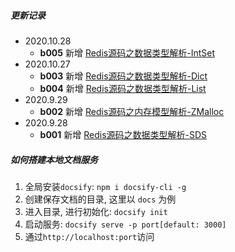##### 更新记录
* 2020.10.28
    * **b005** 新增 [ Redis源码之数据类型解析-IntSet](/articals/Redis/Redis数据类型-IntSet解析.md)
* 2020.10.27
    * **b003** 新增 [Redis源码之数据类型解析-Dict](/articals/Redis/Redis数据类型-DICT解析.md)
    * **b004** 新增 [Redis源码之数据类型解析-List](/articals/Redis/Redis数据类型-ADList解析.md)
* 2020.9.29
    * **b002** 新增 [Redis源码之内存模型解析-ZMalloc](/articals/Redis/Redis内存模型-zmalloc.md)
* 2020.9.28
    * **b001** 新增 [Redis源码之数据类型解析-SDS](/articals/Redis/Redis数据类型-SDS解析.md)

##### 如何搭建本地文档服务
1. 全局安装`docsify`: `npm i docsify-cli -g`
2. 创建保存文档的目录, 这里以 `docs` 为例
3. 进入目录, 进行初始化: `docsify init`
4. 启动服务: `docsify serve -p port[default: 3000]`
5. 通过`http://localhost:port`访问